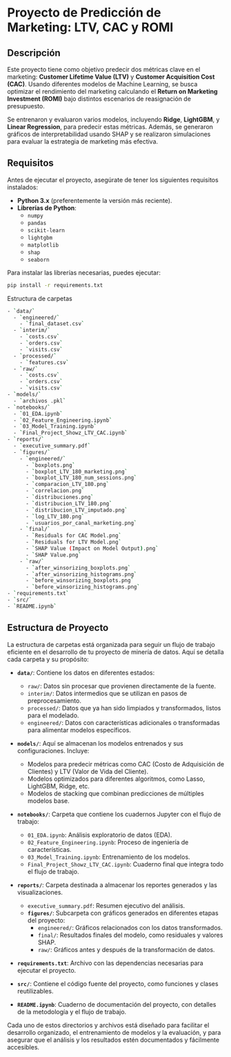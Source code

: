 ﻿# Proyecto de Predicción de Marketing: LTV, CAC y ROMI

## Descripción

Este proyecto tiene como objetivo predecir dos métricas clave en el marketing: **Customer Lifetime Value (LTV)** y **Customer Acquisition Cost (CAC)**. Usando diferentes modelos de Machine Learning, se busca optimizar el rendimiento del marketing calculando el **Return on Marketing Investment (ROMI)** bajo distintos escenarios de reasignación de presupuesto.

Se entrenaron y evaluaron varios modelos, incluyendo **Ridge**, **LightGBM**, y **Linear Regression**, para predecir estas métricas. Además, se generaron gráficos de interpretabilidad usando SHAP y se realizaron simulaciones para evaluar la estrategia de marketing más efectiva.

## Requisitos

Antes de ejecutar el proyecto, asegúrate de tener los siguientes requisitos instalados:

- **Python 3.x** (preferentemente la versión más reciente).
- **Librerías de Python**:
  - `numpy`
  - `pandas`
  - `scikit-learn`
  - `lightgbm`
  - `matplotlib`
  - `shap`
  - `seaborn`

Para instalar las librerías necesarias, puedes ejecutar:

```bash
pip install -r requirements.txt
```

Estructura de carpetas


```bash
- `data/`
  - `engineered/`
    - `final_dataset.csv`
  - `interim/`
    - `costs.csv`
    - `orders.csv`
    - `visits.csv`
  - `processed/`
    - `features.csv`
  - `raw/`
    - `costs.csv`
    - `orders.csv`
    - `visits.csv`
- `models/`
  - `archivos .pkl`
- `notebooks/`
  - `01_EDA.ipynb`
  - `02_Feature_Engineering.ipynb`
  - `03_Model_Training.ipynb`
  - `Final_Project_Showz_LTV_CAC.ipynb`
- `reports/`
  - `executive_summary.pdf`
  - `figures/`
    - `engineered/`
      - `boxplots.png`
      - `boxplot_LTV_180_marketing.png`
      - `boxplot_LTV_180_num_sessions.png`
      - `comparacion_LTV_180.png`
      - `correlacion.png`
      - `distribuciones.png`
      - `distribucion_LTV_180.png`
      - `distribucion_LTV_imputado.png`
      - `log_LTV_180.png`
      - `usuarios_por_canal_marketing.png`
    - `final/`
      - `Residuals for CAC Model.png`
      - `Residuals for LTV Model.png`
      - `SHAP Value (Impact on Model Output).png`
      - `SHAP Value.png`
    - `raw/`
      - `after_winsorizing_boxplots.png`
      - `after_winsorizing_histograms.png`
      - `before_winsorizing_boxplots.png`
      - `before_winsorizing_histograms.png`
- `requirements.txt`
- `src/`
- `README.ipynb`

```

## Estructura de Proyecto

La estructura de carpetas está organizada para seguir un flujo de trabajo eficiente en el desarrollo de tu proyecto de minería de datos. Aquí se detalla cada carpeta y su propósito:

- **`data/`**: Contiene los datos en diferentes estados:
  - `raw/`: Datos sin procesar que provienen directamente de la fuente.
  - `interim/`: Datos intermedios que se utilizan en pasos de preprocesamiento.
  - `processed/`: Datos que ya han sido limpiados y transformados, listos para el modelado.
  - `engineered/`: Datos con características adicionales o transformadas para alimentar modelos específicos.

- **`models/`**: Aquí se almacenan los modelos entrenados y sus configuraciones. Incluye:
  - Modelos para predecir métricas como CAC (Costo de Adquisición de Clientes) y LTV (Valor de Vida del Cliente).
  - Modelos optimizados para diferentes algoritmos, como Lasso, LightGBM, Ridge, etc.
  - Modelos de stacking que combinan predicciones de múltiples modelos base.

- **`notebooks/`**: Carpeta que contiene los cuadernos Jupyter con el flujo de trabajo:
  - `01_EDA.ipynb`: Análisis exploratorio de datos (EDA).
  - `02_Feature_Engineering.ipynb`: Proceso de ingeniería de características.
  - `03_Model_Training.ipynb`: Entrenamiento de los modelos.
  - `Final_Project_Showz_LTV_CAC.ipynb`: Cuaderno final que integra todo el flujo de trabajo.

- **`reports/`**: Carpeta destinada a almacenar los reportes generados y las visualizaciones.
  - `executive_summary.pdf`: Resumen ejecutivo del análisis.
  - **`figures/`**: Subcarpeta con gráficos generados en diferentes etapas del proyecto:
    - `engineered/`: Gráficos relacionados con los datos transformados.
    - `final/`: Resultados finales del modelo, como residuales y valores SHAP.
    - `raw/`: Gráficos antes y después de la transformación de datos.

- **`requirements.txt`**: Archivo con las dependencias necesarias para ejecutar el proyecto.

- **`src/`**: Contiene el código fuente del proyecto, como funciones y clases reutilizables.

- **`README.ipynb`**: Cuaderno de documentación del proyecto, con detalles de la metodología y el flujo de trabajo.

Cada uno de estos directorios y archivos está diseñado para facilitar el desarrollo organizado, el entrenamiento de modelos y la evaluación, y para asegurar que el análisis y los resultados estén documentados y fácilmente accesibles.


